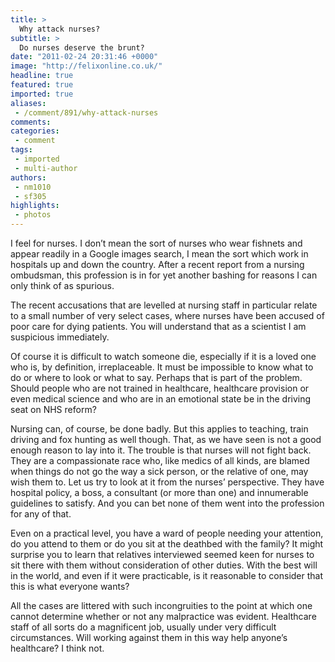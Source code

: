 ```yaml
---
title: >
  Why attack nurses?
subtitle: >
  Do nurses deserve the brunt?
date: "2011-02-24 20:31:46 +0000"
image: "http://felixonline.co.uk/"
headline: true
featured: true
imported: true
aliases:
 - /comment/891/why-attack-nurses
comments:
categories:
 - comment
tags:
 - imported
 - multi-author
authors:
 - nm1010
 - sf305
highlights:
 - photos
---
```


I feel for nurses. I don’t mean the sort of nurses who wear fishnets and appear readily in a Google images search, I mean the sort which work in hospitals up and down the country. After a recent report from a nursing ombudsman, this profession is in for yet another bashing for reasons I can only think of as spurious.

The recent accusations that are levelled at nursing staff in particular relate to a small number of very select cases, where nurses have been accused of poor care for dying patients. You will understand that as a scientist I am suspicious immediately.

Of course it is difficult to watch someone die, especially if it is a loved one who is, by definition, irreplaceable. It must be impossible to know what to do or where to look or what to say. Perhaps that is part of the problem. Should people who are not trained in healthcare, healthcare provision or even medical science and who are in an emotional state be in the driving seat on NHS reform?

Nursing can, of course, be done badly. But this applies to teaching, train driving and fox hunting as well though. That, as we have seen is not a good enough reason to lay into it. The trouble is that nurses will not fight back. They are a compassionate race who, like medics of all kinds, are blamed when things do not go the way a sick person, or the relative of one, may wish them to. Let us try to look at it from the nurses’ perspective. They have hospital policy, a boss, a consultant (or more than one) and innumerable guidelines to satisfy. And you can bet none of them went into the profession for any of that.

Even on a practical level, you have a ward of people needing your attention, do you attend to them or do you sit at the deathbed with the family? It might surprise you to learn that relatives interviewed seemed keen for nurses to sit there with them without consideration of other duties. With the best will in the world, and even if it were practicable, is it reasonable to consider that this is what everyone wants?

All the cases are littered with such incongruities to the point at which one cannot determine whether or not any malpractice was evident. Healthcare staff of all sorts do a magnificent job, usually under very difficult circumstances. Will working against them in this way help anyone’s healthcare? I think not.

